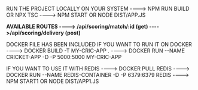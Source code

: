 RUN THE PROJECT LOCALLY ON YOUR SYSTEM
----> NPM RUN BUILD OR NPX TSC
----> NPM START OR NODE DIST/APP.JS

**AVAILABLE ROUTES
----> /api/scoring/match/:id (get)
---->/api/scoring/delivery (post)**

DOCKER FILE HAS BEEN INCLUDED IF YOU WANT TO RUN IT ON DOCKER
----> DOCKER BUILD -T MY-CRIC-APP .
----> DOCKER RUN --NAME CRICKET-APP -D -P 5000:5000 MY-CRIC-APP

IF YOU WANT TO USE IT WITH REDIS
----> DOCKER PULL REDIS
----> DOCKER RUN --NAME REDIS-CONTAINER -D -P 6379:6379 REDIS
----> NPM START1 OR NODE DIST/APP1.JS
